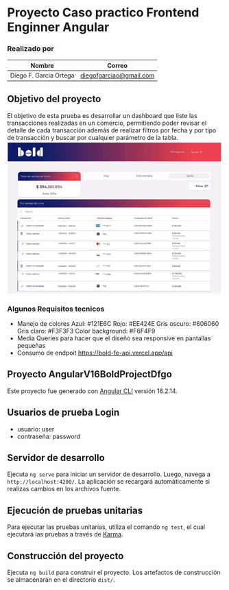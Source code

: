 # Proyecto Caso practico Frontend Enginner Angular

### Realizado por

| Nombre               | Correo                    |
|----------------------|---------------------------|
|Diego F. Garcia Ortega|diegofgarciao@gmail.com    |

## Objetivo del proyecto
El objetivo de esta prueba es desarrollar un dashboard que liste las transacciones realizadas en un comercio, permitiendo poder revisar el detalle de cada transacción además de realizar filtros por fecha y por tipo de transacción y buscar por cualquier parámetro de la tabla.
![boldEjercicio](image.png)

### Algunos Requisitos tecnicos

- Manejo de colores
    Azul: #121E6C
    Rojo: #EE424E
    Gris oscuro: #606060
    Gris claro: #F3F3F3
    Color background: #F6F4F9
- Media Queries para hacer que el diseño sea responsive en pantallas pequeñas
- Consumo de endpoit https://bold-fe-api.vercel.app/api

## Proyecto AngularV16BoldProjectDfgo

Este proyecto fue generado con [Angular CLI](https://github.com/angular/angular-cli) versión 16.2.14.

## Usuarios de prueba Login

- usuario: user
- contraseña: password

## Servidor de desarrollo

Ejecuta `ng serve` para iniciar un servidor de desarrollo. Luego, navega a `http://localhost:4200/`. La aplicación se recargará automáticamente si realizas cambios en los archivos fuente.

## Ejecución de pruebas unitarias

Para ejecutar las pruebas unitarias, utiliza el comando `ng test`, el cual ejecutará las pruebas a través de [Karma](https://karma-runner.github.io).

## Construcción del proyecto

Ejecuta `ng build` para construir el proyecto. Los artefactos de construcción se almacenarán en el directorio `dist/`.
